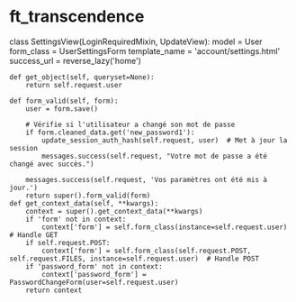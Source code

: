 # ft_transcendence
class SettingsView(LoginRequiredMixin, UpdateView):
	model = User
	form_class = UserSettingsForm
	template_name = 'account/settings.html'
	success_url = reverse_lazy('home')

	def get_object(self, queryset=None):
		return self.request.user

	def form_valid(self, form):
		user = form.save()

		# Vérifie si l'utilisateur a changé son mot de passe
		if form.cleaned_data.get('new_password1'):
			update_session_auth_hash(self.request, user)  # Met à jour la session
			messages.success(self.request, "Votre mot de passe a été changé avec succès.")

		messages.success(self.request, 'Vos paramètres ont été mis à jour.')
		return super().form_valid(form)
	def get_context_data(self, **kwargs):
		context = super().get_context_data(**kwargs)
		if 'form' not in context: 
			context['form'] = self.form_class(instance=self.request.user)  # Handle GET
		if self.request.POST:
			context['form'] = self.form_class(self.request.POST, self.request.FILES, instance=self.request.user)  # Handle POST
		if 'password_form' not in context:
			context['password_form'] = PasswordChangeForm(user=self.request.user)
		return context